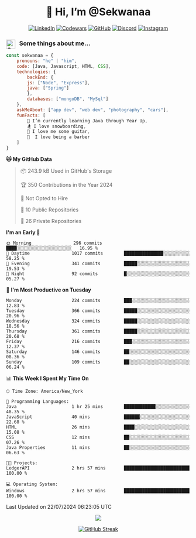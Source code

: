 <h1 align="center" style="font-size = 20px;">👋 Hi, I’m @Sekwanaa</h1>

<div align="center">
	
<a href="https://www.linkedin.com/in/chrisskchia/" target="blank">![LinkedIn](https://img.shields.io/badge/linkedin-%230077B5.svg?style=for-the-badge&logo=linkedin&logoColor=white)</a>
<a href="https://www.codewars.com/users/sekwanaa" target="blank">![Codewars](https://img.shields.io/badge/Codewars-B1361E?style=for-the-badge&logo=codewars&logoColor=grey)</a>
<a href="https://github.com/sekwanaa" target="blank">![GitHub](https://img.shields.io/badge/github-%23121011.svg?style=for-the-badge&logo=github&logoColor=white)</a>
<a href="https://discordapp.com/users/181891769414189056" target="blank">![Discord](https://img.shields.io/badge/Discord-%235865F2.svg?style=for-the-badge&logo=discord&logoColor=white)</a>
<a href="https://www.instagram.com/sekwanaa/" target="blank">![Instagram](https://img.shields.io/badge/Instagram-%23E4405F.svg?style=for-the-badge&logo=Instagram&logoColor=white)</a>

</div>

### <img align="left" alt="Coding" height="25" src="https://media.tenor.com/2aSuT7p_a_UAAAAi/peachcat-cat.gif"> &nbsp; Some things about me...

``` javascript
const sekwanaa = {
	pronouns: "he" | "him",
	code: [Java, Javascript, HTML, CSS],
	technologies: {
		backEnd: {
		js: ["Node", "Express"],
		java: ["Spring"]
		},
		databases: ["mongoDB", "MySql"]
	},
 	askMeAbout: ["app dev", "web dev", "photography", "cars"],
 	funFacts: [
		🌱 I’m currently learning Java through Year Up,
		🏂 I love snowboarding,
		🎸 I love me some guitar,
		💈  I love being a barber
	]
}
```
<!--Github Stats-->

<!--START_SECTION:waka-->
**🐱 My GitHub Data** 

> 📦 243.9 kB Used in GitHub's Storage 
 > 
> 🏆 350 Contributions in the Year 2024
 > 
> 🚫 Not Opted to Hire
 > 
> 📜 10 Public Repositories 
 > 
> 🔑 26 Private Repositories 
 > 
**I'm an Early 🐤** 

```text
🌞 Morning                296 commits         ████░░░░░░░░░░░░░░░░░░░░░   16.95 % 
🌆 Daytime                1017 commits        ███████████████░░░░░░░░░░   58.25 % 
🌃 Evening                341 commits         █████░░░░░░░░░░░░░░░░░░░░   19.53 % 
🌙 Night                  92 commits          █░░░░░░░░░░░░░░░░░░░░░░░░   05.27 % 
```
📅 **I'm Most Productive on Tuesday** 

```text
Monday                   224 commits         ███░░░░░░░░░░░░░░░░░░░░░░   12.83 % 
Tuesday                  366 commits         █████░░░░░░░░░░░░░░░░░░░░   20.96 % 
Wednesday                324 commits         █████░░░░░░░░░░░░░░░░░░░░   18.56 % 
Thursday                 361 commits         █████░░░░░░░░░░░░░░░░░░░░   20.68 % 
Friday                   216 commits         ███░░░░░░░░░░░░░░░░░░░░░░   12.37 % 
Saturday                 146 commits         ██░░░░░░░░░░░░░░░░░░░░░░░   08.36 % 
Sunday                   109 commits         ██░░░░░░░░░░░░░░░░░░░░░░░   06.24 % 
```


📊 **This Week I Spent My Time On** 

```text
🕑︎ Time Zone: America/New_York

💬 Programming Languages: 
Java                     1 hr 25 mins        ████████████░░░░░░░░░░░░░   48.35 % 
JavaScript               40 mins             ██████░░░░░░░░░░░░░░░░░░░   22.68 % 
HTML                     26 mins             ████░░░░░░░░░░░░░░░░░░░░░   15.08 % 
CSS                      12 mins             ██░░░░░░░░░░░░░░░░░░░░░░░   07.26 % 
Java Properties          11 mins             ██░░░░░░░░░░░░░░░░░░░░░░░   06.63 % 

🐱‍💻 Projects: 
LedgerAPI                2 hrs 57 mins       █████████████████████████   100.00 % 

💻 Operating System: 
Windows                  2 hrs 57 mins       █████████████████████████   100.00 % 
```


 Last Updated on 22/07/2024 06:23:05 UTC
<!--END_SECTION:waka-->


<div align="center">
	
![](https://komarev.com/ghpvc/?username=sekwanaa&label=GITHUB-VISITORS&style=for-the-badge&abbreviated=true)

<div>

[![GitHub Streak](https://github-readme-streak-stats.herokuapp.com/?user=sekwanaa)](https://git.io/streak-stats)
 
</div>
 
</div>


<!---
# CERTIFICATES
### Google IT Automation with Python Specialization

>***Coursera --- Issued September 2022***
Online certificate issued by Coursera building skills using Git, Github, and Python

### Google IT Support Certificate
>***Coursera --- Issued November 2021***
Online certificate issued by Coursera building foundational skills including
troubleshooting and customer service, networking, operating systems, system
administration, and security.
--->

<!---
Jiggly-sensation/Jiggly-sensation is a ✨ special ✨ repository because its `README.md` (this file) appears on your GitHub profile.
You can click the Preview link to take a look at your changes.
--->


